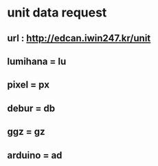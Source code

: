 # unit data request

## url : http://edcan.iwin247.kr/unit

## lumihana = lu
## pixel = px
## debur = db
## ggz = gz
## arduino = ad
